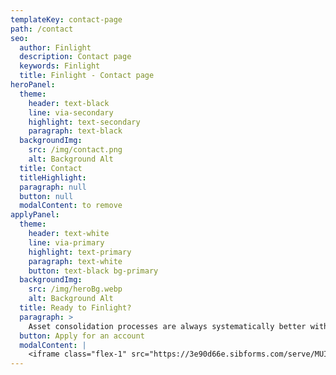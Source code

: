 ```yaml
---
templateKey: contact-page
path: /contact
seo:
  author: Finlight
  description: Contact page
  keywords: Finlight
  title: Finlight - Contact page
heroPanel:
  theme:
    header: text-black
    line: via-secondary
    highlight: text-secondary
    paragraph: text-black
  backgroundImg:
    src: /img/contact.png
    alt: Background Alt
  title: Contact
  titleHighlight:
  paragraph: null
  button: null
  modalContent: to remove
applyPanel:
  theme:
    header: text-white
    line: via-primary
    highlight: text-primary
    paragraph: text-white
    button: text-black bg-primary
  backgroundImg:
    src: /img/heroBg.webp
    alt: Background Alt
  title: Ready to Finlight?
  paragraph: >
    Asset consolidation processes are always systematically better with Finlight.
  button: Apply for an account
  modalContent: |
    <iframe class="flex-1" src="https://3e90d66e.sibforms.com/serve/MUIEAKtciN5ZBPyP2NywEZwH2zP8C3EbPBXSHIKMxRmSBRq2OomfSzZNQX6pmQ--jsHB-wP2HgEF5Ftnb8lodJH-lgTFALJmDdtyNNxJ_be3Pn0FScqtlzWf1wsqDUw0soW6jjKTVKHAs6dvCB3mp8cDSi_XIc17mBHMrQ4DIK8-WP0AGt-_nRNgOa9oMJrNf3ynaNcCVsJYFwMq" frameborder="0" scrolling="auto" allowfullscreen style="display: block;margin-left: auto;margin-right: auto;max-width: 100%;"></iframe>
---
```

